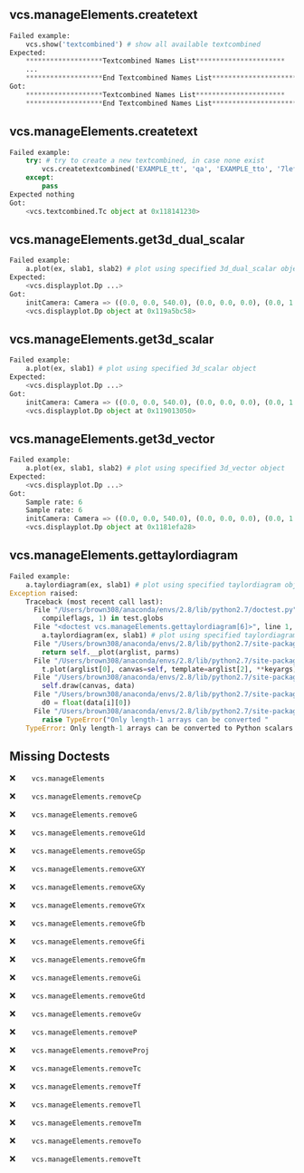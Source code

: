 vcs.manageElements.createtext
-----------------------------
```python
Failed example:
    vcs.show('textcombined') # show all available textcombined
Expected:
    *******************Textcombined Names List**********************
    ...
    *******************End Textcombined Names List**********************
Got:
    *******************Textcombined Names List**********************
    *******************End Textcombined Names List**********************
```

vcs.manageElements.createtext
-----------------------------
```python
Failed example:
    try: # try to create a new textcombined, in case none exist
        vcs.createtextcombined('EXAMPLE_tt', 'qa', 'EXAMPLE_tto', '7left')
    except:
        pass
Expected nothing
Got:
    <vcs.textcombined.Tc object at 0x118141230>
```

vcs.manageElements.get3d_dual_scalar
------------------------------------
```python
Failed example:
    a.plot(ex, slab1, slab2) # plot using specified 3d_dual_scalar object
Expected:
    <vcs.displayplot.Dp ...>
Got:
    initCamera: Camera => ((0.0, 0.0, 540.0), (0.0, 0.0, 0.0), (0.0, 1.0, 0.0)) 
    <vcs.displayplot.Dp object at 0x119a5bc58>
```

vcs.manageElements.get3d_scalar
-------------------------------
```python
Failed example:
    a.plot(ex, slab1) # plot using specified 3d_scalar object
Expected:
    <vcs.displayplot.Dp ...>
Got:
    initCamera: Camera => ((0.0, 0.0, 540.0), (0.0, 0.0, 0.0), (0.0, 1.0, 0.0)) 
    <vcs.displayplot.Dp object at 0x119013050>
```

vcs.manageElements.get3d_vector
-------------------------------
```python
Failed example:
    a.plot(ex, slab1, slab2) # plot using specified 3d_vector object
Expected:
    <vcs.displayplot.Dp ...>
Got:
    Sample rate: 6 
    Sample rate: 6 
    initCamera: Camera => ((0.0, 0.0, 540.0), (0.0, 0.0, 0.0), (0.0, 1.0, 0.0)) 
    <vcs.displayplot.Dp object at 0x1181efa28>
```

vcs.manageElements.gettaylordiagram
-----------------------------------
```python
Failed example:
    a.taylordiagram(ex, slab1) # plot using specified taylordiagram object
Exception raised:
    Traceback (most recent call last):
      File "/Users/brown308/anaconda/envs/2.8/lib/python2.7/doctest.py", line 1315, in __run
        compileflags, 1) in test.globs
      File "<doctest vcs.manageElements.gettaylordiagram[6]>", line 1, in <module>
        a.taylordiagram(ex, slab1) # plot using specified taylordiagram object
      File "/Users/brown308/anaconda/envs/2.8/lib/python2.7/site-packages/vcs/Canvas.py", line 1320, in taylordiagram
        return self.__plot(arglist, parms)
      File "/Users/brown308/anaconda/envs/2.8/lib/python2.7/site-packages/vcs/Canvas.py", line 3700, in __plot
        t.plot(arglist[0], canvas=self, template=arglist[2], **keyargs)
      File "/Users/brown308/anaconda/envs/2.8/lib/python2.7/site-packages/vcs/taylor.py", line 1967, in plot
        self.draw(canvas, data)
      File "/Users/brown308/anaconda/envs/2.8/lib/python2.7/site-packages/vcs/taylor.py", line 1207, in draw
        d0 = float(data[i][0])
      File "/Users/brown308/anaconda/envs/2.8/lib/python2.7/site-packages/numpy/ma/core.py", line 4182, in __float__
        raise TypeError("Only length-1 arrays can be converted "
    TypeError: Only length-1 arrays can be converted to Python scalars
```

Missing Doctests
----------------
:x:```    vcs.manageElements```

:x:```    vcs.manageElements.removeCp```

:x:```    vcs.manageElements.removeG```

:x:```    vcs.manageElements.removeG1d```

:x:```    vcs.manageElements.removeGSp```

:x:```    vcs.manageElements.removeGXY```

:x:```    vcs.manageElements.removeGXy```

:x:```    vcs.manageElements.removeGYx```

:x:```    vcs.manageElements.removeGfb```

:x:```    vcs.manageElements.removeGfi```

:x:```    vcs.manageElements.removeGfm```

:x:```    vcs.manageElements.removeGi```

:x:```    vcs.manageElements.removeGtd```

:x:```    vcs.manageElements.removeGv```

:x:```    vcs.manageElements.removeP```

:x:```    vcs.manageElements.removeProj```

:x:```    vcs.manageElements.removeTc```

:x:```    vcs.manageElements.removeTf```

:x:```    vcs.manageElements.removeTl```

:x:```    vcs.manageElements.removeTm```

:x:```    vcs.manageElements.removeTo```

:x:```    vcs.manageElements.removeTt```


